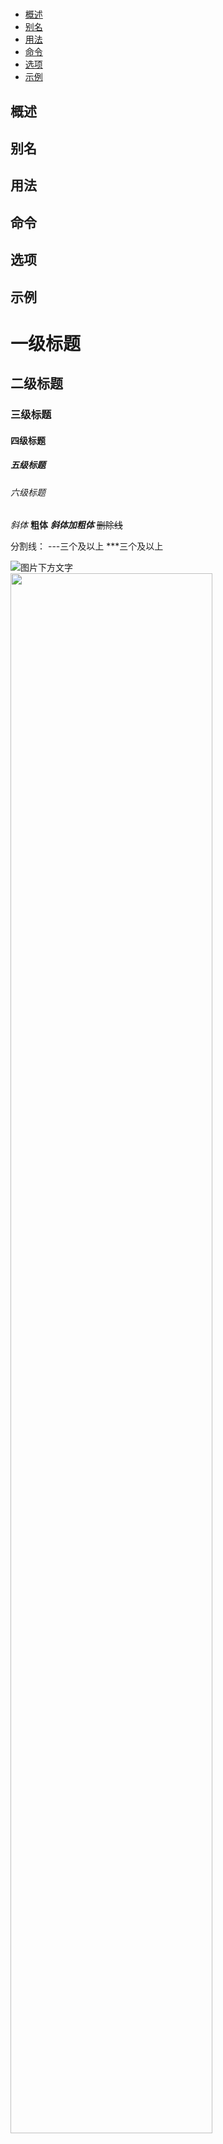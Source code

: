 # 

+ [概述](#%E6%A6%82%E8%BF%B0)
+ [别名](#%E5%88%AB%E5%90%8D)
+ [用法](#%E7%94%A8%E6%B3%95)
+ [命令](#%E5%91%BD%E4%BB%A4)
+ [选项](#%E9%80%89%E9%A1%B9)
+ [示例](#%E7%A4%BA%E4%BE%8B)

## 概述



## 别名



## 用法



## 命令



## 选项



## 示例




# 一级标题
## 二级标题
### 三级标题
#### 四级标题
##### 五级标题
###### 六级标题

*斜体*
**粗体**
***斜体加粗体***
~~删除线~~

分割线：
---三个及以上
***三个及以上

![图片下方文字](图片地址 "图片标题")
<img src="" alt="" title=""  width="80%"/>

[超链接文字](超链接地址 "超链接标题")

无序列表：+ - *
+ 一级列表
    + 二级列表
        + 三级列表

有序列表：
1. 一级列表
2. 一级列表
3. 一级列表

 左对齐 | 右对齐 | 居中
:-------|-------:|:------:
 内容   | 内容   | 内容

`代码行`

```yaml
代码块
```












